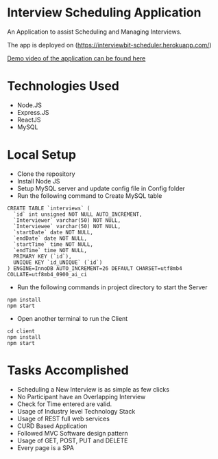 # Interview Scheduling Application
An Application to assist Scheduling and Managing Interviews.

The app is deployed on (https://interviewbit-scheduler.herokuapp.com/)

[Demo video of the application can be found here](https://bit.ly/320oFvA)

# Technologies Used
- Node.JS
- Express.JS
- ReactJS
- MySQL

# Local Setup
- Clone the repository
- Install Node JS
- Setup MySQL server and update config file in Config folder
- Run the following command to Create MySQL table
```
CREATE TABLE `interviews` (
  `id` int unsigned NOT NULL AUTO_INCREMENT,
  `Interviewer` varchar(50) NOT NULL,
  `Interviewee` varchar(50) NOT NULL,
  `startDate` date NOT NULL,
  `endDate` date NOT NULL,
  `startTime` time NOT NULL,
  `endTime` time NOT NULL,
  PRIMARY KEY (`id`),
  UNIQUE KEY `id_UNIQUE` (`id`)
) ENGINE=InnoDB AUTO_INCREMENT=26 DEFAULT CHARSET=utf8mb4 COLLATE=utf8mb4_0900_ai_ci
```
- Run the following commands in project directory to start the Server
```
npm install
npm start
```
- Open another terminal to run the Client
```
cd client
npm install
npm start
```

# Tasks Accomplished
- Scheduling a New Interview is as simple as few clicks
- No Participant have an Overlapping Interview
- Check for Time entered are valid.
- Usage of Industry level Technology Stack
- Usage of REST full web services
- CURD Based Application
- Followed MVC Software design pattern
- Usage of GET, POST, PUT and DELETE
- Every page is a SPA
